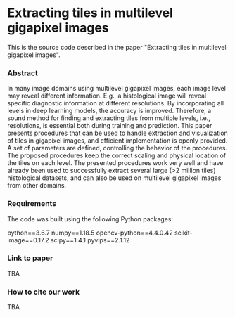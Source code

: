 # Extracting tiles in multilevel gigapixel images

This is the source code described in the paper "Extracting tiles in multilevel gigapixel images".

### Abstract
In many image domains using multilevel gigapixel images, each image level may reveal different information. E.g., a histological image will reveal specific diagnostic information at different resolutions. By incorporating all levels in deep learning models, the accuracy is improved. Therefore, a sound method for finding and extracting tiles from multiple levels, i.e., resolutions, is essential both during training and prediction. This paper presents procedures that can be used to handle extraction and visualization of tiles in gigapixel images, and efficient implementation is openly provided. A set of parameters are defined, controlling the behavior of the procedures. The proposed procedures keep the correct scaling and physical location of the tiles on each level. The presented procedures work very well and have already been used to successfully extract several large ($>$2 million tiles) histological datasets, and can also be used on multilevel gigapixel images from other domains.


### Requirements

The code was built using the following Python packages:

python==3.6.7
numpy==1.18.5
opencv-python==4.4.0.42
scikit-image==0.17.2
scipy==1.4.1
pyvips==2.1.12

### Link to paper
TBA

### How to cite our work
TBA

